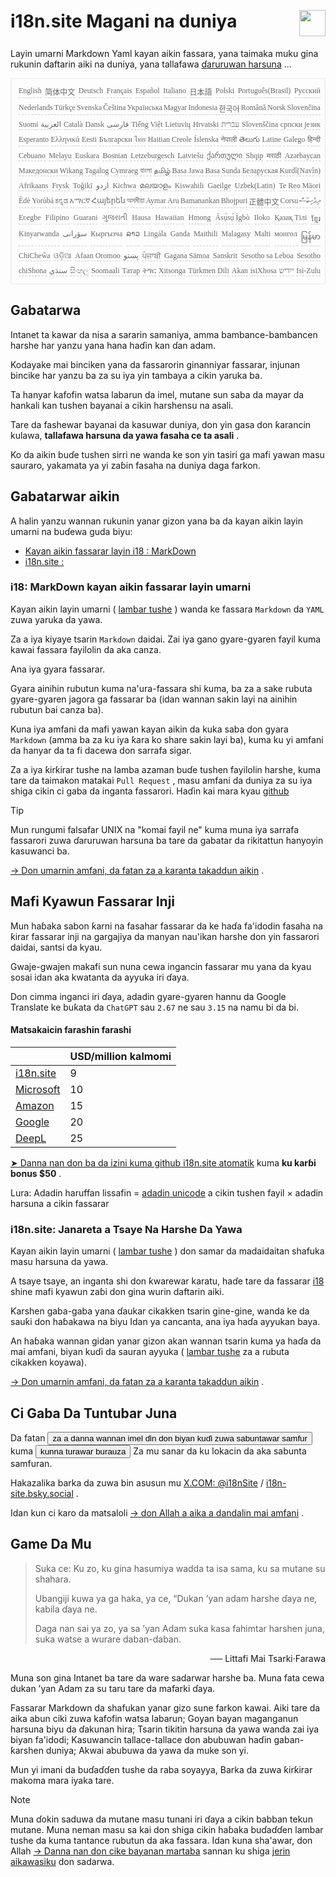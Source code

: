<h1 style="display:flex;justify-content:space-between">i18n.site Magani na duniya<img src="//p.3ti.site/logo.svg" style="user-select:none;margin-top:-1px;width:42px"></h1>

Layin umarni Markdown Yaml kayan aikin fassara, yana taimaka muku gina rukunin daftarin aiki na duniya, yana tallafawa [ɗaruruwan harsuna](/i18/LANG_CODE) ...

<pre class="langli" style="display:flex;flex-wrap:wrap;background:transparent;border:1px solid #eee;font-size:12px;box-shadow:0 0 3px inset #eee;padding:12px 5px 4px 12px;justify-content:space-between;"><style>pre.langli i{font-weight:300;font-family:s;margin-right:2px;margin-bottom:8px;font-style:normal;color:#666;border-bottom:1px dashed #ccc;}</style><i>English</i><i>简体中文</i><i>Deutsch</i><i>Français</i><i>Español</i><i>Italiano</i><i>日本語</i><i>Polski</i><i>Português(Brasil)</i><i>Русский</i><i>Nederlands</i><i>Türkçe</i><i>Svenska</i><i>Čeština</i><i>Українська</i><i>Magyar</i><i>Indonesia</i><i>한국어</i><i>Română</i><i>Norsk</i><i>Slovenčina</i><i>Suomi</i><i>العربية</i><i>Català</i><i>Dansk</i><i>فارسی</i><i>Tiếng Việt</i><i>Lietuvių</i><i>Hrvatski</i><i>עברית</i><i>Slovenščina</i><i>српски језик</i><i>Esperanto</i><i>Ελληνικά</i><i>Eesti</i><i>Български</i><i>ไทย</i><i>Haitian Creole</i><i>Íslenska</i><i>नेपाली</i><i>తెలుగు</i><i>Latine</i><i>Galego</i><i>हिन्दी</i><i>Cebuano</i><i>Melayu</i><i>Euskara</i><i>Bosnian</i><i>Letzeburgesch</i><i>Latviešu</i><i>ქართული</i><i>Shqip</i><i>मराठी</i><i>Azərbaycan</i><i>Македонски</i><i>Wikang Tagalog</i><i>Cymraeg</i><i>বাংলা</i><i>தமிழ்</i><i>Basa Jawa</i><i>Basa Sunda</i><i>Беларуская</i><i>Kurdî(Navîn)</i><i>Afrikaans</i><i>Frysk</i><i>Toğikī</i><i>اردو</i><i>Kichwa</i><i>മലയാളം</i><i>Kiswahili</i><i>Gaeilge</i><i>Uzbek(Latin)</i><i>Te Reo Māori</i><i>Èdè Yorùbá</i><i>ಕನ್ನಡ</i><i>አማርኛ</i><i>Հայերեն</i><i>অসমীয়া</i><i>Aymar Aru</i><i>Bamanankan</i><i>Bhojpuri</i><i>正體中文</i><i>Corsu</i><i>ދިވެހިބަސް</i><i>Eʋegbe</i><i>Filipino</i><i>Guarani</i><i>ગુજરાતી</i><i>Hausa</i><i>Hawaiian</i><i>Hmong</i><i>Ásụ̀sụ́ Ìgbò</i><i>Iloko</i><i>Қазақ Тілі</i><i>ខ្មែរ</i><i>Kinyarwanda</i><i>سۆرانی</i><i>Кыргызча</i><i>ລາວ</i><i>Lingála</i><i>Ganda</i><i>Maithili</i><i>Malagasy</i><i>Malti</i><i>монгол</i><i>မြန်မာ</i><i>ChiCheŵa</i><i>ଓଡ଼ିଆ</i><i>Afaan Oromoo</i><i>پښتو</i><i>ਪੰਜਾਬੀ</i><i>Gagana Sāmoa</i><i>Sanskrit</i><i>Sesotho sa Leboa</i><i>Sesotho</i><i>chiShona</i><i>سنڌي</i><i>සිංහල</i><i>Soomaali</i><i>Татар</i><i>ትግር</i><i>Xitsonga</i><i>Türkmen Dili</i><i>Akan</i><i>isiXhosa</i><i>ייִדיש</i><i>Isi-Zulu</i></pre>

## Gabatarwa

Intanet ta kawar da nisa a sararin samaniya, amma bambance-bambancen harshe har yanzu yana hana haɗin kan ɗan adam.

Kodayake mai binciken yana da fassarorin ginanniyar fassarar, injunan bincike har yanzu ba za su iya yin tambaya a cikin yaruka ba.

Ta hanyar kafofin watsa labarun da imel, mutane sun saba da mayar da hankali kan tushen bayanai a cikin harshensu na asali.

Tare da fashewar bayanai da kasuwar duniya, don yin gasa don ƙarancin kulawa, **tallafawa harsuna da yawa fasaha ce ta asali** .

Ko da aikin buɗe tushen sirri ne wanda ke son yin tasiri ga mafi yawan masu sauraro, yakamata ya yi zaɓin fasaha na duniya daga farkon.

## <a rel=id href="#project" id="project"></a> Gabatarwar aikin

A halin yanzu wannan rukunin yanar gizon yana ba da kayan aikin layin umarni na buɗewa guda biyu:

* [Kayan aikin fassarar layin i18 : MarkDown](/i18/feature)
* [i18n.site :](/i18n.site)

### <a rel=id href="#i18" id="i18"></a> i18: MarkDown kayan aikin fassarar layin umarni

Kayan aikin layin umarni ( [lambar tushe](https://github.com/i18n-site/rust/tree/main/i18) ) wanda ke fassara `Markdown` da `YAML` zuwa yaruka da yawa.

Za a iya kiyaye tsarin `Markdown` daidai. Zai iya gano gyare-gyaren fayil kuma kawai fassara fayilolin da aka canza.

Ana iya gyara fassarar.

Gyara ainihin rubutun kuma na'ura-fassara shi kuma, ba za a sake rubuta gyare-gyaren jagora ga fassarar ba (idan wannan sakin layi na ainihin rubutun bai canza ba).

Kuna iya amfani da mafi yawan kayan aikin da kuka saba don gyara `Markdown` (amma ba za ku iya ƙara ko share sakin layi ba), kuma ku yi amfani da hanyar da ta fi dacewa don sarrafa sigar.

Za a iya ƙirƙirar tushe na lamba azaman buɗe tushen fayilolin harshe, kuma tare da taimakon matakai `Pull Request` , masu amfani da duniya za su iya shiga cikin ci gaba da inganta fassarori. Haɗin kai mara kyau [github](//github.com)

> [!TIP]
> Mun rungumi falsafar UNIX na "komai fayil ne" kuma muna iya sarrafa fassarori zuwa ɗaruruwan harsuna ba tare da gabatar da rikitattun hanyoyin kasuwanci ba.

[→ Don umarnin amfani, da fatan za a karanta takaddun aikin](/i18) .

## Mafi Kyawun Fassarar Inji

Mun haɓaka sabon ƙarni na fasahar fassarar da ke haɗa fa'idodin fasaha na ƙirar fassarar inji na gargajiya da manyan nau'ikan harshe don yin fassarori daidai, santsi da kyau.

Gwaje-gwajen makafi sun nuna cewa ingancin fassarar mu yana da kyau sosai idan aka kwatanta da ayyuka iri ɗaya.

Don cimma inganci iri ɗaya, adadin gyare-gyaren hannu da Google Translate ke buƙata da `ChatGPT` sau `2.67` ne sau `3.15` na namu bi da bi.

#### <a rel=id href="#price" id="price"></a> Matsakaicin farashin farashi

|                                                                                   | USD/million kalmomi |
| --------------------------------------------------------------------------------- | ------------- |
| [i18n.site](https://i18n.site)                                                    | 9             |
| [Microsoft](https://azure.microsoft.com/pricing/details/cognitive-services/translator) | 10            |
| [Amazon](https://aws.amazon.com/translate/pricing)                                | 15            |
| [Google](https://cloud.google.com/translate/pricing)                                | 20            |
| [DeepL](https://www.deepl.com/zh/pro#developer)                                  | 25            |

[➤ Danna nan don ba da izini kuma github i18n.site atomatik](https://github.com/login/oauth/authorize?client_id=Ov23liuGAmK0plc9FgB3&amp;scope=user:email,user:follow,public_repo) kuma **ku karɓi bonus $50** .

Lura: Adadin haruffan lissafin = [adadin unicode](https://en.wikipedia.org/wiki/Unicode) a cikin tushen fayil × adadin harsuna a cikin fassarar

### i18n.site: Janareta a Tsaye Na Harshe Da Yawa

Kayan aikin layin umarni ( [lambar tushe](https://github.com/i18n-site/rust/tree/main/i18n-site) ) don samar da madaidaitan shafuka masu harsuna da yawa.

A tsaye tsaye, an inganta shi don ƙwarewar karatu, haɗe tare da fassarar [i18](#i18) shine mafi kyawun zaɓi don gina wurin daftarin aiki.

Ƙarshen gaba-gaba yana ɗaukar cikakken tsarin gine-gine, wanda ke da sauƙi don haɓakawa na biyu Idan ya cancanta, ana iya haɗa ayyukan baya.

An haɓaka wannan gidan yanar gizon akan wannan tsarin kuma ya haɗa da mai amfani, biyan kuɗi da sauran ayyuka ( [lambar tushe](/i18n.site/c/src) za a rubuta cikakken koyawa).

[→ Don umarnin amfani, da fatan za a karanta takaddun aikin](/i18n.site) .

## Ci Gaba Da Tuntubar Juna

Da fatan <button onclick="mailsub()">za a danna wannan imel ɗin don biyan kuɗi zuwa sabuntawar samfur</button> kuma <button onclick="webpush()">kunna turawar burauza</button> Za mu sanar da ku lokacin da aka sabunta samfuran.

Hakazalika barka da zuwa bin asusun mu [X.COM: @i18nSite](https://x.com/i18nSite) / [i18n-site.bsky.social](https://bsky.app/profile/i18n-site.bsky.social) .

Idan kun ci karo da matsaloli [→ don Allah a aika a dandalin mai amfani](https://groups.google.com/u/1/g/i18n) .

## Game Da Mu

> Suka ce: Ku zo, ku gina hasumiya wadda ta isa sama, ku sa mutane su shahara.
>
> Ubangiji kuwa ya ga haka, ya ce, “Dukan ’yan adam harshe ɗaya ne, kabila ɗaya ne.
>
> Daga nan sai ya zo, ya sa ’yan Adam suka kasa fahimtar harshen juna, suka watse a wurare daban-daban.

<p style="text-align:right">── Littafi Mai Tsarki·Farawa</p>

Muna son gina Intanet ba tare da ware sadarwar harshe ba.
Muna fata cewa dukan ’yan Adam za su taru tare da mafarki ɗaya.

Fassarar Markdown da shafukan yanar gizo sune farkon kawai.
Aiki tare da aika abun ciki zuwa kafofin watsa labarun;
Goyan bayan maganganun harsuna biyu da ɗakunan hira;
Tsarin tikitin harsuna da yawa wanda zai iya biyan fa'idodi;
Kasuwancin tallace-tallace don abubuwan haɗin gaban-ƙarshen duniya;
Akwai abubuwa da yawa da muke son yi.

Mun yi imani da buɗaɗɗen tushe da raba soyayya,
Barka da zuwa ƙirƙirar makoma mara iyaka tare.

> [!NOTE]
> Muna ɗokin saduwa da mutane masu tunani iri ɗaya a cikin babban tekun mutane.
> Muna neman masu sa kai don shiga cikin haɓaka buɗaɗɗen lambar tushe da kuma tantance rubutun da aka fassara.
> Idan kuna sha'awar, don Allah [→ Danna nan don cike bayanan martaba](https://ggl.link/i18n) sannan ku shiga [jerin aikawasiku](https://groups.google.com/u/2/g/i18n-site) don sadarwa.